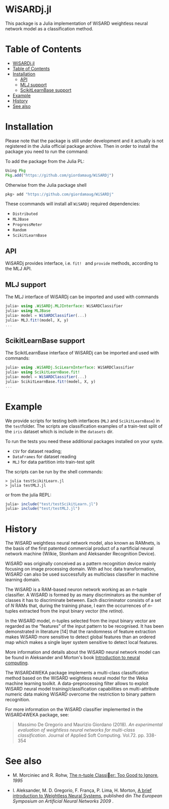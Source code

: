 # WiSARDj.jl

This package is a Julia implementation of WiSARD 
weightless neural network model as a classification method.

# Table of Contents

- [WiSARDj.jl](#wisardjjl)
- [Table of Contents](#table-of-contents)
- [Installation](#installation)
  - [API](#api)
  - [MLJ support](#mlj-support)
  - [ScikitLearnBase support](#scikitlearnbase-support)
- [Example](#example)
- [History](#history)
- [See also](#see-also)

# Installation

Please note that the package is still under development and it actually is not registered in the Julia official package archive. 
Then in order to install the package you need to run the command:

To add the package from the Julia PL:
```julia
Using Pkg
Pkg.add("https://github.com/giordamaug/WiSARDj")
```

Otherwise from the Julia package shell

```julia
pkg> add "https://github.com/giordamaug/WiSARDj"
```

These ccommands will install all `WiSARDj` required dependencies:

- `Distributed`
- `MLJBase`
- `ProgressMeter`
- `Random`
- `ScikitLearnBase`

## API

WiSARDj provides interface, i.e. `fit! ` and `provide` methods, according to the MLJ API.

## MLJ support

The MLJ interface of WiSARDj can be imported and used with commands

```julia
julia> using .WiSARDj.MLJInterface: WiSARDClassifier
julia> using MLJBase
julia> model = WiSARDClassifier(...)
julia> MLJ.fit!(model, X, y)
...
```

## ScikitLearnBase support

The ScikitLearnBase interface of WiSARDj can be imported and used with commands:

```julia
julia> using .WiSARDj.SciLearnInterface: WiSARDClassifier
julia> using ScikitLearnBase.fit!
julia> model = WiSARDClassifier(...)
julia> ScikitLearnBase.fit!(model, X, y)
...
```
# Example

We provide scripts for testing both interfaces (`MLJ` and `ScikitLearnBase`) in the `test`folder.
The scripts are classification examples of a train-test split of the `iris` dataset which is include in the `datasets` dir.

To run the tests you need these additional packages installed on your syste.
- `CSV` for dataset reading;
- `DataFrames` for dataset reading
- `MLJ` for data partition into train-test split

The scripts can be run by the shell commands:

```shell
> julia testScikitLearn.jl
> julia testMLJ.jl
```
or from the julia REPL:

```julia
julia> include("test/testScikitLearn.jl")
julia> include("test/testMLJ.jl")
```

# History

The WiSARD weightless neural network model, also known as 
RAMnets, is the basis of the first patented commercial product of a nartificial neural network machine (Wilkie, Stonham and Aleksander Recognition Device).

WiSARD was originally conceived as a pattern recognition device mainly focusing on image processing domain.
With ad hoc data transformation, WiSARD can also be used successfully as multiclass classifier in machine learning domain.

The WiSARD is a RAM-based neuron network working as an <i>n</i>-tuple classifier.
A WiSARD is formed by as many discriminators as the number of classes it has to discriminate between. 
Each discriminator consists of a set of <i>N</i> RAMs that, during the training phase, l
earn the occurrences of <i>n</i>-tuples extracted from the input binary vector (the <i>retina</i>).

In the WiSARD model, <i>n</i>-tuples selected from the input binary vector are regarded as the “features” of the input pattern to be recognised. It has been demonstrated in literature [14] that the randomness of feature extraction makes WiSARD more sensitive to detect global features than an ordered map which makes a single layer system sensitive to detect local features.

More information and details about the WiSARD neural network model can be found in Aleksander and Morton's book [Introduction to neural computing](https://books.google.co.uk/books/about/An_introduction_to_neural_computing.html?id=H4dQAAAAMAAJ&redir_esc=y&hl=it).

The WiSARD4WEKA package implements a multi-class classification method based on the WiSARD weightless neural model
for the Weka machine learning toolkit. A data-preprocessing filter allows to exploit WiSARD neural model 
training/classification capabilities on multi-attribute numeric data making WiSARD overcome the restriction to
binary pattern recognition.

For more information on the WiSARD classifier implemented in the WiSARD4WEKA package, see:

> Massimo De Gregorio and Maurizio Giordano (2018). 
> <i>An experimental evaluation of weightless neural networks for 
> multi-class classification</i>.
> Journal of Applied Soft Computing. Vol.72. pp. 338-354<br>

# See also

- M. Morciniec and R. Rohw, [The n-tuple Classier: Too Good to Ignore](http://www.haralick.org/ML/NCRG_95_013.pdf), *1995*

- I. Aleksander, M. D. Gregorio, F. França, P. Lima, H. Morton, [A brief introduction to Weightless Neural Systems](https://www.semanticscholar.org/paper/A-brief-introduction-to-Weightless-Neural-Systems-Aleksander-Gregorio/25a367c108745dbc3c3729e683b645d09c6dd23b), published din *The European Symposium on Artificial Neural Networks 2009* .



